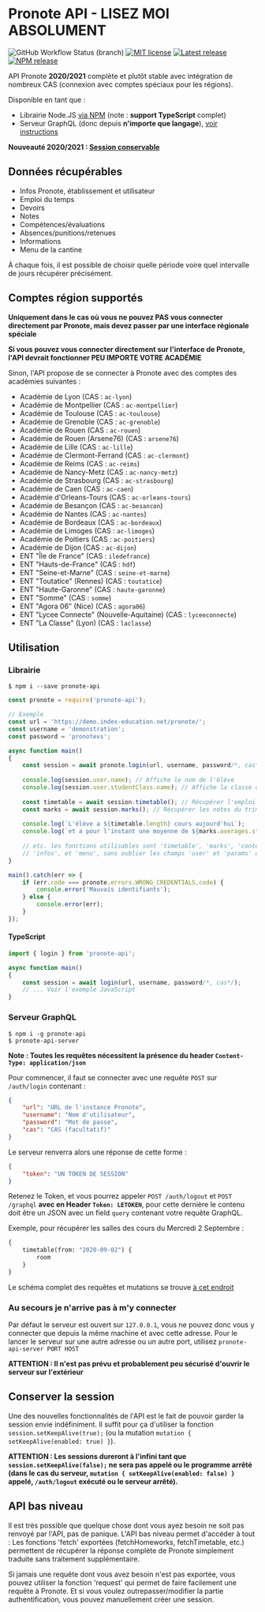 # Pronote API - LISEZ MOI ABSOLUMENT

![GitHub Workflow Status (branch)](https://img.shields.io/github/workflow/status/Litarvan/pronote-api/Node.js%20linting%20and%20testing/master?label=tests&logo=github&style=flat-square)
[![MIT license](https://img.shields.io/badge/license-MIT-lightgray?style=flat-square)](LICENSE)
[![Latest release](https://img.shields.io/github/v/release/Litarvan/pronote-api?color=darkgreen&include_prereleases&label=Latest%20release&style=flat-square)](https://github.com/Litarvan/pronote-api/releases)
[![NPM release](https://img.shields.io/npm/v/pronote-api?style=flat-square)](https://npmjs.org/package/pronote-api)

API Pronote **2020/2021** complète et plutôt stable avec intégration de nombreux CAS (connexion avec comptes spéciaux pour les régions).

Disponible en tant que :
- Librairie Node.JS [via NPM](https://www.npmjs.com/package/pronote-api) (note : **support TypeScript** complet)
- Serveur GraphQL (donc depuis **n'importe que langage**), [voir instructions](#serveur-graphql)

**Nouveauté 2020/2021 : [Session conservable](#conserver-la-session)**

## Données récupérables

- Infos Pronote, établissement et utilisateur
- Emploi du temps
- Devoirs
- Notes
- Compétences/évaluations
- Absences/punitions/retenues
- Informations
- Menu de la cantine

À chaque fois, il est possible de choisir quelle période voire quel intervalle de jours récupérer précisément.

## Comptes région supportés

**Uniquement dans le cas où vous ne pouvez PAS vous connecter directement par Pronote, mais devez passer par une interface régionale spéciale**

**Si vous pouvez vous connecter directement sur l'interface de Pronote, l'API devrait fonctionner PEU IMPORTE VOTRE ACADÉMIE**

Sinon, l'API propose de se connecter à Pronote avec des comptes des académies suivantes :

- Académie de Lyon (CAS : `ac-lyon`)
- Académie de Montpellier (CAS : `ac-montpellier`)
- Académie de Toulouse (CAS : `ac-toulouse`)
- Académie de Grenoble (CAS : `ac-grenoble`)
- Académie de Rouen (CAS : `ac-rouen`)
- Académie de Rouen (Arsene76) (CAS : `arsene76`)
- Académie de Lille (CAS : `ac-lille`)
- Académie de Clermont-Ferrand (CAS : `ac-clermont`)
- Académie de Reims (CAS : `ac-reims`)
- Académie de Nancy-Metz (CAS : `ac-nancy-metz`)
- Académie de Strasbourg (CAS : `ac-strasbourg`)
- Académie de Caen (CAS : `ac-caen`)
- Académie d'Orleans-Tours (CAS : `ac-orleans-tours`)
- Académie de Besançon (CAS : `ac-besancon`)
- Académie de Nantes (CAS : `ac-nantes`)
- Académie de Bordeaux (CAS : `ac-bordeaux`)
- Académie de Limoges (CAS : `ac-limoges`)
- Académie de Poitiers (CAS : `ac-poitiers`)
- Académie de Dijon (CAS : `ac-dijon`)
- ENT "Île de France" (CAS : `iledefrance`)
- ENT "Hauts-de-France" (CAS : `hdf`)
- ENT "Seine-et-Marne" (CAS : `seine-et-marne`)
- ENT "Toutatice" (Rennes) (CAS : `toutatice`)
- ENT "Haute-Garonne" (CAS : `haute-garonne`)
- ENT "Somme" (CAS : `somme`)
- ENT "Agora 06" (Nice) (CAS : `agora06`)
- ENT "Lycee Connecte" (Nouvelle-Aquitaine) (CAS : `lyceeconnecte`)
- ENT "La Classe" (Lyon) (CAS : `laclasse`)

## Utilisation

### Librairie

```
$ npm i --save pronote-api
```

```javascript
const pronote = require('pronote-api');

// Exemple
const url = 'https://demo.index-education.net/pronote/';
const username = 'demonstration';
const password = 'pronotevs';

async function main()
{
    const session = await pronote.login(url, username, password/*, cas*/);
    
    console.log(session.user.name); // Affiche le nom de l'élève
    console.log(session.user.studentClass.name); // Affiche la classe de l'élève
    
    const timetable = await session.timetable(); // Récupérer l'emploi du temps d'aujourd'hui
    const marks = await session.marks(); // Récupérer les notes du trimestre
    
    console.log(`L'élève a ${timetable.length} cours aujourd'hui`); 
    console.log(`et a pour l'instant une moyenne de ${marks.averages.student} ce trimestre.`);
    
    // etc. les fonctions utilisables sont 'timetable', 'marks', 'contents', 'evaluations', 'absences',
    // 'infos', et 'menu', sans oublier les champs 'user' et 'params' qui regorgent d'informations.
}

main().catch(err => {
    if (err.code === pronote.errors.WRONG_CREDENTIALS.code) {
        console.error('Mauvais identifiants');    
    } else {
        console.error(err);
    }
});
```

#### TypeScript

```typescript
import { login } from 'pronote-api';

async function main()
{
    const session = await login(url, username, password/*, cas*/);
    // ... Voir l'exemple JavaScript
}
```

### Serveur GraphQL

```
$ npm i -g pronote-api
$ pronote-api-server
```

**Note : Toutes les requêtes nécessitent la présence du header `Content-Type: application/json`**

Pour commencer, il faut se connecter avec une requête `POST` sur `/auth/login` contenant :
```json
{
    "url": "URL de l'instance Pronote",
    "username": "Nom d'utilisateur",
    "password": "Mot de passe",
    "cas": "CAS (facultatif)"
}
```

Le serveur renverra alors une réponse de cette forme :
```json
{
    "token": "UN TOKEN DE SESSION"  
}
```

Retenez le Token, et vous pourrez appeler `POST /auth/logout` et `POST /graphql` **avec en Header `Token: LETOKEN`**,
pour cette dernière le contenu doit être un JSON avec un field `query` contenant votre requête GraphQL.

Exemple, pour récupérer les salles des cours du Mercredi 2 Septembre :
```graphql
{
    timetable(from: "2020-09-02") {
        room   
    }
}
```

Le schéma complet des requêtes et mutations se trouve [à cet endroit](https://github.com/Litarvan/pronote-api/blob/master/src/server/schema.graphql) 

### Au secours je n'arrive pas à m'y connecter

Par défaut le serveur est ouvert sur `127.0.0.1`, vous ne pouvez donc vous y connecter que depuis la même machine
et avec cette adresse. Pour le lancer le serveur sur une autre adresse ou un autre port, utilisez
`pronote-api-server PORT HOST`

**ATTENTION : Il n'est pas prévu et probablement peu sécurisé d'ouvrir le serveur sur l'extérieur**

## Conserver la session

Une des nouvelles fonctionnalités de l'API est le fait de pouvoir garder la session envie indéfiniment.
Il suffit pour ça d'utiliser la fonction `session.setKeepAlive(true);` (ou la mutation `mutation { setKeepAlive(enabled: true) }`).

**ATTENTION : Les sessions dureront à l'infini tant que `session.setKeepAlive(false);` ne sera pas appelé ou le programme arrêté
(dans le cas du serveur, `mutation { setKeepAlive(enabled: false) }` appelé, `/auth/logout` exécuté ou le serveur arrêté).**

## API bas niveau

Il est très possible que quelque chose dont vous ayez besoin ne soit pas renvoyé par l'API, pas de panique. L'API bas
niveau permet d'accéder à tout : Les fonctions 'fetch' exportées (fetchHomeworks, fetchTimetable, etc.) permettent
de récupérer la réponse complète de Pronote simplement traduite sans traitement supplémentaire.

Si jamais une requête dont vous avez besoin n'est pas exportée, vous pouvez utiliser la fonction 'request' qui permet
de faire facilement une requête à Pronote. Et si vous voulez outrepasser/modifier la partie authentification, vous
pouvez manuellement créer une session.
